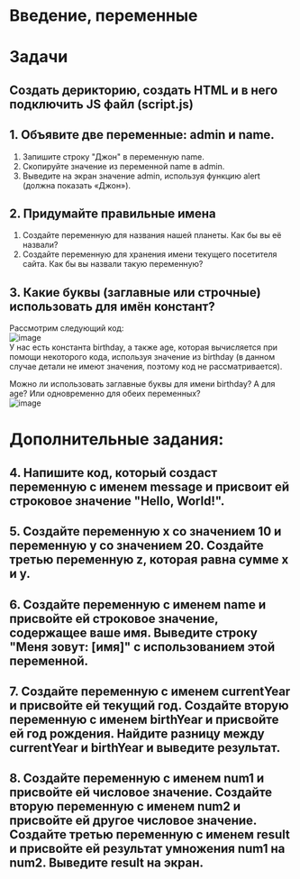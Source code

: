 # Введение, переменные  
# Задачи  
## Создать дерикторию, создать HTML и в него подключить JS файл (script.js)
## 1. Объявите две переменные: admin и name.  
1. Запишите строку "Джон" в переменную name.  
2. Скопируйте значение из переменной name в admin.  
3. Выведите на экран значение admin, используя функцию alert (должна показать «Джон»).  

## 2. Придумайте правильные имена  
1. Создайте переменную для названия нашей планеты. Как бы вы её назвали?  
2. Создайте переменную для хранения имени текущего посетителя сайта. Как бы вы назвали такую переменную?  

## 3. Какие буквы (заглавные или строчные) использовать для имён констант?  
Рассмотрим следующий код:  
![image](https://user-images.githubusercontent.com/113675674/196187104-c2a6bf40-c8ec-4fb0-9ec6-5417314f49bf.png)  
У нас есть константа birthday, а также age, которая вычисляется при помощи некоторого кода, используя значение из birthday (в данном случае детали не имеют значения, поэтому код не рассматривается).  

Можно ли использовать заглавные буквы для имени birthday? А для age? Или одновременно для обеих переменных?  
![image](https://user-images.githubusercontent.com/113675674/196187200-ecdfd95c-2162-4357-bd2f-4f6ea7aaf618.png)

# Дополнительные задания:  
## 4.  Напишите код, который создаст переменную с именем message и присвоит ей строковое значение "Hello, World!".  

## 5.  Создайте переменную x со значением 10 и переменную y со значением 20. Создайте третью переменную z, которая равна сумме x и y.  

## 6.  Создайте переменную с именем name и присвойте ей строковое значение, содержащее ваше имя. Выведите строку "Меня зовут: [имя]" с использованием этой переменной.  

## 7.  Создайте переменную с именем currentYear и присвойте ей текущий год. Создайте вторую переменную с именем birthYear и присвойте ей год рождения. Найдите разницу между currentYear и birthYear и выведите результат.  

## 8.  Создайте переменную с именем num1 и присвойте ей числовое значение. Создайте вторую переменную с именем num2 и присвойте ей другое числовое значение. Создайте третью переменную с именем result и присвойте ей результат умножения num1 на num2. Выведите result на экран.  
